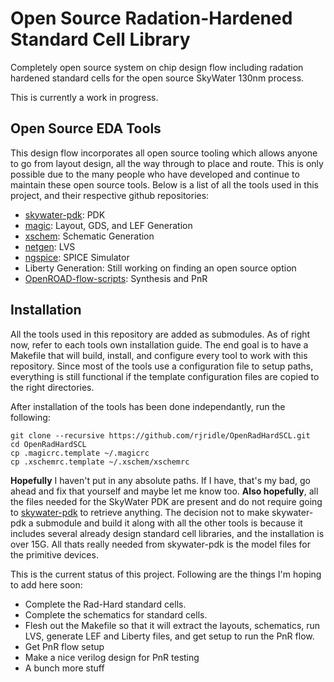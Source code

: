 # Open Source Radation-Hardened Standard Cell Library

Completely open source system on chip design flow including radation hardened
standard cells for the open source SkyWater 130nm process.

This is currently a work in progress.

## Open Source EDA Tools

This design flow incorporates all open source tooling which allows anyone to go
from layout design, all the way through to place and route. This is only possible
due to the many people who have developed and continue to maintain these open
source tools. Below is a list of all the tools used in this project, and their
respective github repositories:

* [skywater-pdk](https://github.com/google/skywater-pdk): PDK
* [magic](https://github.com/RTimothyEdwards/magic): Layout, GDS, and LEF Generation
* [xschem](https://github.com/StefanSchippers/xschem): Schematic Generation
* [netgen](https://github.com/RTimothyEdwards/netgen): LVS
* [ngspice](https://github.com/ngspice/ngspice): SPICE Simulator
* Liberty Generation: Still working on finding an open source option
* [OpenROAD-flow-scripts](https://github.com/The-OpenROAD-Project/OpenROAD-flow-scripts): Synthesis and PnR

## Installation

All the tools used in this repository are added as submodules. As of right now,
refer to each tools own installation guide. The end goal is to have a Makefile
that will build, install, and configure every tool to work with this repository.
Since most of the tools use a configuration file to setup paths, everything is
still functional if the template configuration files are copied to the right
directories. 

After installation of the tools has been done independantly, run the following:

```
git clone --recursive https://github.com/rjridle/OpenRadHardSCL.git
cd OpenRadHardSCL
cp .magicrc.template ~/.magicrc
cp .xschemrc.template ~/.xschem/xschemrc
```

**Hopefully** I haven't put in any absolute paths. If I have, that's my bad, go
ahead and fix that yourself and maybe let me know too. **Also hopefully**, all
the files needed for the SkyWater PDK are present and do not require going to
[skywater-pdk](https://github.com/google/skywater-pdk) to retrieve anything.
The decision not to make skywater-pdk a submodule and build it along with all
the other tools is because it includes several already design standard cell
libraries, and the installation is over 15G. All thats really needed from
skywater-pdk is the model files for the primitive devices. 

This is the current status of this project. Following are the things I'm hoping
to add here soon:

* Complete the Rad-Hard standard cells.
* Complete the schematics for standard cells.
* Flesh out the Makefile so that it will extract the layouts, schematics, run
  LVS, generate LEF and Liberty files, and get setup to run the PnR flow.
* Get PnR flow setup
* Make a nice verilog design for PnR testing
* A bunch more stuff



